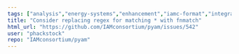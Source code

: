 ```yaml
---
tags: ["analysis","energy-systems","enhancement","iamc-format","integrated-assessment","integrated-assessment-scenarios","macro-energy","modeling","pyam","scenario","scenario-data","timeseries-format","visualization"]
title: "Consider replacing regex for matching * with fnmatch"
html_url: "https://github.com/IAMconsortium/pyam/issues/542"
user: "phackstock"
repo: "IAMconsortium/pyam"
---
```


